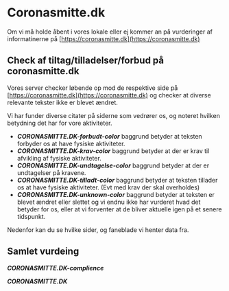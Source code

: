 # Coronasmitte.dk

Om vi må holde åbent i vores lokale eller ej kommer an på vurderinger af informatinerne på [https://coronasmitte.dk](https://coronasmitte.dk)

## Check af tiltag/tilladelser/forbud på coronasmitte.dk

Vores server checker løbende op mod de respektive side på [https://coronasmitte.dk](https://coronasmitte.dk) og checker at diverse relevante tekster ikke er blevet ændret.

Vi har funder diverse citater på siderne som vedrører os, og noteret hvilken betydning det har for vore aktiviteter.

 * *****CORONASMITTE.DK-forbudt-color*****    baggrund betyder at teksten forbyder os at have fysiske aktiviteter.
 * *****CORONASMITTE.DK-krav-color*****       baggrund betyder at der er krav til afvikling af fysiske aktiviteter.
 * *****CORONASMITTE.DK-undtagelse-color***** baggrund betyder at der er undtagelser på kravene.
 * *****CORONASMITTE.DK-tilladt-color*****    baggrund betyder at teksten tillader os at have fysiske aktiviteter. (Evt med krav der skal overholdes)
 * *****CORONASMITTE.DK-unknown-color*****    baggrund betyder at teksten er blevet ændret eller slettet og vi endnu ikke har vurderet hvad det betyder for os, eller at vi forventer at de bliver aktuelle igen på et senere tidspunkt.

Nedenfor kan du se hvilke sider, og faneblade vi henter data fra.
 
## Samlet vurdeing
*****CORONASMITTE.DK-complience*****

*****CORONASMITTE.DK*****
